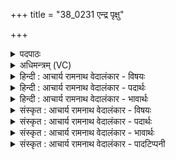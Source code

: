 +++
title = "38_0231 एन्द्र पृक्षु"

+++
<details><summary>पदपाठः</summary>

आ꣢। इ꣣न्द्र। पृक्षु꣢। का꣡सु꣢꣯। चि꣣त्। नृम्ण꣢म्। त꣣नू꣡षु꣢। धे꣣हि। नः। स꣡त्रा꣢꣯जित्। स꣡त्रा꣢꣯। जि꣣त्। उग्र। पौँ꣡स्य꣢꣯म्। २३१।
</details>

<details><summary>अधिमन्त्रम् (VC)</summary>

- इन्द्रः
- विश्वामित्रो गाथिनोऽभीपाद् उदलो वा
- गायत्री
- षड्जः
- ऐन्द्रं काण्डम्
</details>

<details><summary>हिन्दी : आचार्य रामनाथ वेदालंकार - विषयः</summary>

अगले मन्त्र में परमात्मा और राजा से बलादि की प्रार्थना की गयी है।
</details>

<details><summary>हिन्दी : आचार्य रामनाथ वेदालंकार - पदार्थः</summary>

पदार्थान्वयभाषाः -  हे (इन्द्र) शत्रुविदारक तथा दुःखच्छेदक परमात्मन् और राजन् ! आप (कासुचित् पृक्षु) जिन किन्हीं भी देवासुर-संग्रामों में (नः) हमारे (तनूषु) शरीरों में (नृम्णम्) बल (आधेहि) स्थापित कीजिए। हे (सत्राजित्) सत्यजयी अथवा सदाजयी, (उग्र) तीव्र तेजवाले परमात्मन् व राजन् ! आप हममें (पौंस्यम्) धर्म-अर्थ-काम-मोक्षरूप पुरुषार्थ को स्थापित कीजिए ॥९॥ इस मन्त्र में श्लेषालङ्कार है ॥९॥
</details>

<details><summary>हिन्दी : आचार्य रामनाथ वेदालंकार - भावार्थः</summary>

भावार्थभाषाः -  जैसे परमात्मा सभी आन्तरिक और बाह्य संग्रामों में, शत्रुओं को जीतने और धर्म-अर्थ-काम-मोक्ष को प्राप्त करने के लिए प्रेरित करता है, वैसे ही राजा भी करे ॥९॥
</details>

<details><summary>संस्कृत : आचार्य रामनाथ वेदालंकार - विषयः</summary>

अथ परमात्मानं राजानं च बलादिकं प्रार्थयमान आह।
</details>

<details><summary>संस्कृत : आचार्य रामनाथ वेदालंकार - पदार्थः</summary>

पदार्थान्वयभाषाः -  हे (इन्द्र) शत्रुविदारक दुःखच्छेदक परमात्मन् राजन् वा ! त्वम् (कासुचित् पृक्षु१) येषु केषुचित् देवासुरसंग्रामेषु। पृच्यन्ते परस्परं संसृज्यन्ते यत्र ताः पृचः संग्रामाः तासु, पृची सम्पर्के धातोः क्विपि रूपम्। (नः) अस्माकम् (तनूषु) शरीरेषु (नृम्णम्) बलं स्फूर्तिं वा। नृम्णमिति बलनाम। निघं० २।९, नृम्णं बलं, नॄन् नतम्। निरु० ११।७५। (आ धेहि) आस्थापय। हे (सत्राजित्२) सत्यजित् सदाजिद् वा ! सत्रा इति सत्यनाम। निघं० ३।१०। (उग्र) तीव्रतेजस्क परमात्मन् राजन् वा ! त्वम् अस्मासु (पौंस्यम्) आत्मबलं धर्मार्थकाममोक्षरूपं पुरुषार्थ चापि आधेहि। पुंसो भावः कर्म वा पौंस्यम्, ष्यञ् प्रत्ययः। पौस्यमिति बलनाम। निघं० २।९। ॥९॥ अत्र श्लेषालङ्कारः ॥९॥
</details>

<details><summary>संस्कृत : आचार्य रामनाथ वेदालंकार - भावार्थः</summary>

भावार्थभाषाः -  यथा परमात्मा सर्वेष्वान्तरिकेषु बाह्येषु च संग्रामेषु शत्रून् विजेतुं धर्मार्थकाममोक्षानधिगन्तुं च प्रेरयति तथा राजापि कुर्यात् ॥९॥
</details>

<details><summary>संस्कृत : आचार्य रामनाथ वेदालंकार - पादटिप्पनी</summary>

टिप्पणी:   १. पृक्षु। पृची सम्पर्के इत्यस्येदं रूपम्। सम्पृच्यन्ते यस्यां यागक्रियायां यजमाना देवैः सह सा पृक्। तासु पृक्षु। यागक्रियासु इत्यर्थः—इति वि०। सङ्ग्रामेषु—इति भ०। सम्पृक्तासु कासुचित्—इति सा०। २. सत्रा शब्दः यद्यपि सत्यनाम, तथापीह सदाशब्दस्यार्थे द्रष्टव्यः। सदाजिदिति सत्राजित्। सदा शत्रूणां जेता इत्यर्थः—इति वि०। सर्वस्य जेतः—इति भ०। द्वादशाहादिभिः सत्रैः जीयमानो वशीक्रियमाणः सन्—इति सा०।
</details>